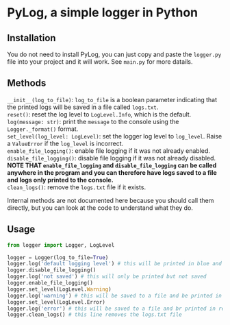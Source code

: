 # PyLog, a simple logger in Python

## Installation
You do not need to install PyLog, you can just copy and paste the `logger.py` file into your project and it will work. See `main.py` for more datails.

## Methods
`__init__(log_to_file)`: `log_to_file` is a boolean parameter indicating that the printed logs will be saved in a file called `logs.txt`.  
`reset()`: reset the log level to `LogLevel.Info`, which is the default.  
`log(message: str)`: print the `message` to the console using the `Logger._format()` format.  
`set_level(log_level: LogLevel)`: set the logger log level to `log_level`. Raise a `ValueError` if the `log_level` is incorrect.  
`enable_file_logging()`: enable file logging if it was not already enabled.  
`disable_file_logging()`: disable file logging if it was not already disabled.  
__NOTE THAT `enable_file_logging` and `disable_file_logging` can be called anywhere in the program and you can therefore have logs saved to a file and logs only printed to the console.__  
`clean_logs()`: remove the `logs.txt` file if it exists.  

Internal methods are not documented here because you should call them directly, but you can look at the code to understand what they do.

## Usage
```py
from logger import Logger, LogLevel

logger = Logger(log_to_file=True)
logger.log('default logging level') # this will be printed in blue and saved to a file
logger.disable_file_logging()
logger.log('not saved') # this will only be printed but not saved
logger.enable_file_logging()
logger.set_level(LogLevel.Warning)
logger.log('warning') # this will be saved to a file and be printed in yellow
logger.set_level(LogLevel.Error)
logger.log('error') # this will be saved to a file and br printed in red
logger.clean_logs() # this line removes the logs.txt file
```